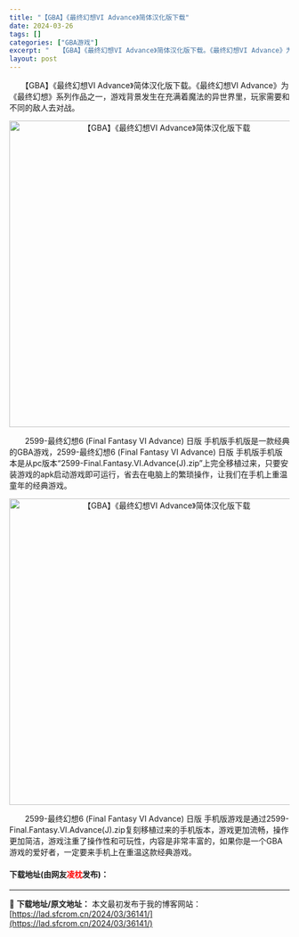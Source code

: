 ```yaml
---
title: "【GBA】《最终幻想VI Advance》简体汉化版下载"
date: 2024-03-26
tags: []
categories: ["GBA游戏"]
excerpt: "　　【GBA】《最终幻想VI Advance》简体汉化版下载。《最终幻想VI Advance》为《最终幻想》系列作品之一，游戏背景发生在充满着魔法的异世界里，玩家需要和不同的敌人去对战。 　　2599-最终幻想6 (Final Fantasy VI Advance) 日版 手机版手机版是一款经典的G&hellip;"
layout: post
---
```


 <p>　　【GBA】《最终幻想VI Advance》简体汉化版下载。《最终幻想VI Advance》为《最终幻想》系列作品之一，游戏背景发生在充满着魔法的异世界里，玩家需要和不同的敌人去对战。</p> <p align="center"><img align="" border="0" src="https://lad.sfcrom.cn/wp-content/uploads/2024/03/20240326_6602662a6b569.jpg" width="550" alt="【GBA】《最终幻想VI Advance》简体汉化版下载" /></p> <p>　　2599-最终幻想6 (Final Fantasy VI Advance) 日版 手机版手机版是一款经典的GBA游戏，2599-最终幻想6 (Final Fantasy VI Advance) 日版 手机版手机版本是从pc版本&ldquo;2599-Final.Fantasy.VI.Advance(J).zip&rdquo;上完全移植过来，只要安装游戏的apk启动游戏即可运行，省去在电脑上的繁琐操作，让我们在手机上重温童年的经典游戏。</p> <p align="center"><img align="" border="0" src="https://lad.sfcrom.cn/wp-content/uploads/2024/03/20240326_6602662ac52b1.jpg" width="550" alt="【GBA】《最终幻想VI Advance》简体汉化版下载" /></p> <p>　　2599-最终幻想6 (Final Fantasy VI Advance) 日版 手机版游戏是通过2599-Final.Fantasy.VI.Advance(J).zip复刻移植过来的手机版本，游戏更加流畅，操作更加简洁，游戏注重了操作性和可玩性，内容是非常丰富的，如果你是一个GBA游戏的爱好者，一定要来手机上在重温这款经典游戏。</p> <p><h4>下载地址(由网友<font color="red">凌枕</font>发布)：</h4></p> 

---
📖 **下载地址/原文地址：** 本文最初发布于我的博客网站：[https://lad.sfcrom.cn/2024/03/36141/](https://lad.sfcrom.cn/2024/03/36141/)

